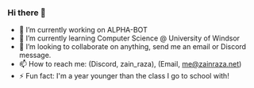 ### Hi there 👋

<!--
**zainaraza43/zainaraza43** is a ✨ _special_ ✨ repository because its `README.md` (this file) appears on your GitHub profile.
-->

- 🔭 I’m currently working on ALPHA-BOT
- 🌱 I’m currently learning Computer Science @ University of Windsor
- 👯 I’m looking to collaborate on anything, send me an email or Discord message.
- 📫 How to reach me: (Discord, zain_raza), (Email, me@zainraza.net)
- ⚡ Fun fact: I'm a year younger than the class I go to school with!

